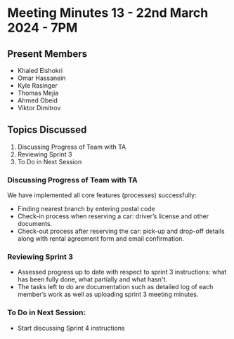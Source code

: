 # Meeting Minutes 13 - 22nd March 2024 - 7PM

## Present Members
* Khaled Elshokri
* Omar Hassanein
* Kyle Rasinger
* Thomas Mejia
* Ahmed Obeid
* Viktor Dimitrov

## Topics Discussed
1. Discussing Progress of Team with TA
2. Reviewing Sprint 3
3. To Do in Next Session

### Discussing Progress of Team with TA
We have implemented all core features (processes) successfully: 
* Finding nearest branch by entering postal code
* Check-in process when reserving a car: driver’s license and other documents.
* Check-out process after reserving the car: pick-up and drop-off details along with rental agreement form and email confirmation. 

### Reviewing Sprint 3
* Assessed progress up to date with respect to sprint 3 instructions: what has been fully done, what partially and what hasn't. 
* The tasks left to do are documentation such as detailed log of each member’s work as well as uploading sprint 3 meeting minutes. 

### To Do in Next Session:
* Start discussing Sprint 4 instructions  
